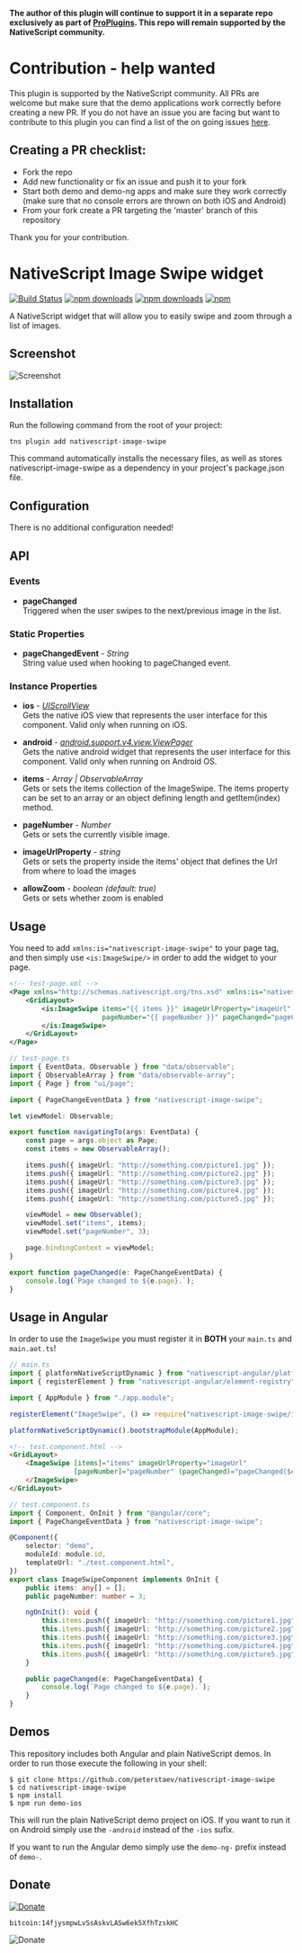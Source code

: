 __The author of this plugin will continue to support it in a separate repo exclusively as part of [ProPlugins](https://proplugins.org). This repo will remain supported by the NativeScript community.__

# Contribution - help wanted
This plugin is supported by the NativeScript community. All PRs are welcome but make sure that the demo applications work correctly before creating a new PR. If you do not have an issue you are facing but want to contribute to this plugin you can find a list of the on going issues [here](https://github.com/PeterStaev/nativescript-image-swipe/issues).

## Creating a PR checklist:
- Fork the repo
- Add new functionality or fix an issue and push it to your fork
- Start both demo and demo-ng apps and make sure they work correctly (make sure that no console errors are thrown on both iOS and Android)
- From your fork create a PR targeting the 'master' branch of this repository

Thank you for your contribution.

# NativeScript Image Swipe widget 
[![Build Status](https://travis-ci.org/PeterStaev/nativescript-image-swipe.svg?branch=master)](https://travis-ci.org/PeterStaev/nativescript-image-swipe)
[![npm downloads](https://img.shields.io/npm/dm/nativescript-image-swipe.svg)](https://www.npmjs.com/package/nativescript-image-swipe)
[![npm downloads](https://img.shields.io/npm/dt/nativescript-image-swipe.svg)](https://www.npmjs.com/package/nativescript-image-swipe)
[![npm](https://img.shields.io/npm/v/nativescript-image-swipe.svg)](https://www.npmjs.com/package/nativescript-image-swipe)

A NativeScript widget that will allow you to easily swipe and zoom through a list of images. 

## Screenshot
![Screenshot](https://raw.githubusercontent.com/PeterStaev/nativescript-image-swipe/master/docs/image-swipe.gif)

## Installation
Run the following command from the root of your project:

`tns plugin add nativescript-image-swipe`

This command automatically installs the necessary files, as well as stores nativescript-image-swipe as a dependency in your project's package.json file.

## Configuration
There is no additional configuration needed!

## API

### Events
* **pageChanged**  
Triggered when the user swipes to the next/previous image in the list. 

### Static Properties
* **pageChangedEvent** - *String*  
String value used when hooking to pageChanged event.

### Instance Properties
* **ios** - *[UIScrollView](https://developer.apple.com/reference/uikit/uiscrollview)*  
Gets the native iOS view that represents the user interface for this component. Valid only when running on iOS.

* **android** - *[android.support.v4.view.ViewPager](https://developer.android.com/reference/android/support/v4/view/ViewPager.html)*  
Gets the native android widget that represents the user interface for this component. Valid only when running on Android OS.

* **items** - *Array | ObservableArray*  
Gets or sets the items collection of the ImageSwipe. The items property can be set to an array or an object defining length and getItem(index) method.

* **pageNumber** - *Number*  
Gets or sets the currently visible image.

* **imageUrlProperty** - *string*  
Gets or sets the property inside the items' object that defines the Url from where to load the images

* **allowZoom** - *boolean (default: true)*  
Gets or sets whether zoom is enabled

## Usage
You need to add `xmlns:is="nativescript-image-swipe"` to your page tag, and then simply use `<is:ImageSwipe/>` in order to add the widget to your page.
```xml
<!-- test-page.xml -->
<Page xmlns="http://schemas.nativescript.org/tns.xsd" xmlns:is="nativescript-image-swipe" navigatingTo="navigatingTo">
    <GridLayout>
        <is:ImageSwipe items="{{ items }}" imageUrlProperty="imageUrl" 
                       pageNumber="{{ pageNumber }}" pageChanged="pageChanged" backgroundColor="#000000">
        </is:ImageSwipe>
    </GridLayout>
</Page>
```

```typescript
// test-page.ts
import { EventData, Observable } from "data/observable";
import { ObservableArray } from "data/observable-array";
import { Page } from "ui/page";

import { PageChangeEventData } from "nativescript-image-swipe";

let viewModel: Observable;

export function navigatingTo(args: EventData) {
    const page = args.object as Page;
    const items = new ObservableArray();

    items.push({ imageUrl: "http://something.com/picture1.jpg" });
    items.push({ imageUrl: "http://something.com/picture2.jpg" });
    items.push({ imageUrl: "http://something.com/picture3.jpg" });
    items.push({ imageUrl: "http://something.com/picture4.jpg" });
    items.push({ imageUrl: "http://something.com/picture5.jpg" });

    viewModel = new Observable();
    viewModel.set("items", items);
    viewModel.set("pageNumber", 3);

    page.bindingContext = viewModel;
}

export function pageChanged(e: PageChangeEventData) {
    console.log(`Page changed to ${e.page}.`);
}
```

## Usage in Angular
In order to use the `ImageSwipe` you must register it in **BOTH** your `main.ts` and `main.aot.ts`!

```typescript
// main.ts
import { platformNativeScriptDynamic } from "nativescript-angular/platform";
import { registerElement } from "nativescript-angular/element-registry";

import { AppModule } from "./app.module";

registerElement("ImageSwipe", () => require("nativescript-image-swipe/image-swipe").ImageSwipe);

platformNativeScriptDynamic().bootstrapModule(AppModule);
```

```html
<!-- test.component.html -->
<GridLayout>
    <ImageSwipe [items]="items" imageUrlProperty="imageUrl" 
                [pageNumber]="pageNumber" (pageChanged)="pageChanged($event)" backgroundColor="#000000">
    </ImageSwipe>
</GridLayout>
```

```typescript
// test.component.ts
import { Component, OnInit } from "@angular/core";
import { PageChangeEventData } from "nativescript-image-swipe";

@Component({
    selector: "demo",
    moduleId: module.id,
    templateUrl: "./test.component.html",
})
export class ImageSwipeComponent implements OnInit {
    public items: any[] = [];
    public pageNumber: number = 3;

    ngOnInit(): void {
        this.items.push({ imageUrl: "http://something.com/picture1.jpg" });
        this.items.push({ imageUrl: "http://something.com/picture2.jpg" });
        this.items.push({ imageUrl: "http://something.com/picture3.jpg" });
        this.items.push({ imageUrl: "http://something.com/picture4.jpg" });
        this.items.push({ imageUrl: "http://something.com/picture5.jpg" });
    }

    public pageChanged(e: PageChangeEventData) {
        console.log(`Page changed to ${e.page}.`);
    }
}
```

## Demos
This repository includes both Angular and plain NativeScript demos. In order to run those execute the following in your shell:
```shell
$ git clone https://github.com/peterstaev/nativescript-image-swipe
$ cd nativescript-image-swipe
$ npm install
$ npm run demo-ios
```
This will run the plain NativeScript demo project on iOS. If you want to run it on Android simply use the `-android` instead of the `-ios` sufix. 

If you want to run the Angular demo simply use the `demo-ng-` prefix instead of `demo-`. 

## Donate
[![Donate](https://img.shields.io/badge/paypal-donate-brightgreen.svg)](https://bit.ly/2AS9QKB)

`bitcoin:14fjysmpwLvSsAskvLASw6ek5XfhTzskHC`

![Donate](https://www.tangrainc.com/qr.png)
